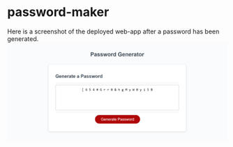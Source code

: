 # password-maker

Here is a screenshot of the deployed web-app after a password has been generated.
![alt text](assets/images/password_screenshot.png)